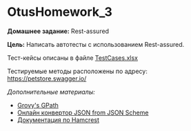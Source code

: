 # OtusHomework_3
**Домашнее задание:** Rest-assured

**Цель:**
Написать автотесты с использованием Rest-assured.

Тест-кейсы описаны в файле [TestCases.xlsx](https://github.com/nmochalova/Otushome_3/blob/main/TestCases.xlsx)

Тестируемые методы расположены по адресу: https://petstore.swagger.io/

*Дополнительные материалы:*

- [Grovy's GPath](https://www.javadoc.io/doc/io.rest-assured/json-path/3.0.0/io/restassured/path/json/JsonPath.html)
- [Онлайн конвертор JSON from JSON Scheme](https://www.liquid-technologies.com/online-json-to-schema-converter)
- [Документация по Hamcrest](https://hamcrest.org/JavaHamcrest/tutorial)
